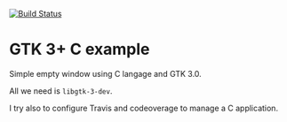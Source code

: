 [![Build Status](https://travis-ci.org/chokri/gtk-c-example.svg?branch=master)](https://travis-ci.org/chokri/gtk-c-example)


# GTK 3+ C example

Simple empty window using C langage and GTK 3.0.

All we need is `libgtk-3-dev`.

I try also to configure Travis and codeoverage to manage a C application.
